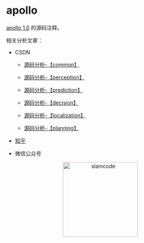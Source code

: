 # apollo 

[apollo 1.0](https://github.com/ApolloAuto/apollo) 的源码注释。

相关分析文章：


* CSDN

	- [源码分析-【common】](http://blog.csdn.net/learnmoreonce/article/details/77511338)

	- [源码分析-【perception】](http://blog.csdn.net/learnmoreonce/article/details/77542419)

	- [源码分析-【prediction】](http://blog.csdn.net/learnmoreonce/article/details/77587095)

	- [源码分析-【decision】](http://blog.csdn.net/learnmoreonce/article/details/77916387)

	- [源码分析-【localization】](http://blog.csdn.net/learnmoreonce/article/details/77916412)

	- [源码分析-【planning】](http://blog.csdn.net/learnmoreonce/article/details/77916479)


* [知乎](https://zhuanlan.zhihu.com/learnmoreonce)


* 微信公众号

<div  align="center">    
 <img src="https://raw.githubusercontent.com/slam4code/SLAM/master/slamcode.jpg" width = "200" height = "200" alt="slamcode" align=center />
</div>
